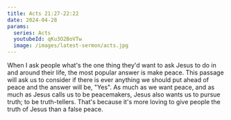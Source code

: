 ```yaml
---
title: Acts 21:27-22:22
date: 2024-04-28
params:
  series: Acts
  youtubeId: qKu3O2BoVTw
  image: /images/latest-sermon/acts.jpg
---
```

When I ask people what's the one thing they'd want to ask Jesus to do in and around their life, the most popular answer is make peace. This passage will ask us to consider if there is ever anything we should put ahead of peace and the answer will be, "Yes". As much as we want peace, and as much as Jesus calls us to be peacemakers, Jesus also wants us to pursue truth; to be truth-tellers. That's because it's more loving to give people the truth of Jesus than a false peace.
